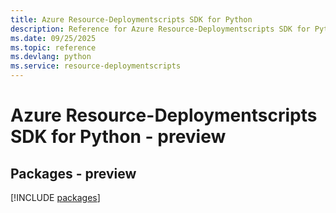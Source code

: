```yaml
---
title: Azure Resource-Deploymentscripts SDK for Python
description: Reference for Azure Resource-Deploymentscripts SDK for Python
ms.date: 09/25/2025
ms.topic: reference
ms.devlang: python
ms.service: resource-deploymentscripts
---
```

# Azure Resource-Deploymentscripts SDK for Python - preview
## Packages - preview
[!INCLUDE [packages](resource-deploymentscripts-index.md)]